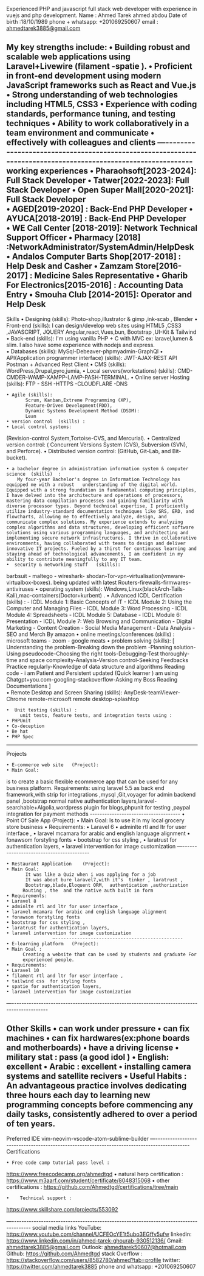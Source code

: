 Experienced PHP and javascript  full stack web developer
with experience in vuejs and
php development.
Name :  Ahmed Tarek ahmed abdou
Date of birth :18/10/1989
phone + whatsapp: +201069250607
email : ahmedtarek3885@gmail.com

My key strengths include:
    • Building robust and scalable web applications using Laravel+Livewire (filament -spatie ).
    • Proficient in front-end development using modern JavaScript frameworks such as React and Vue.js
    • Strong understanding of web technologies including HTML5, CSS3
    • Experience with coding standards, performance tuning, and testing techniques
    • Ability to work collaboratively in a team environment and communicate 
    • effectively with colleagues and clients
—-------------------------------------------------------------------------------------------------------------
working experiences
    • Pharaohsoft[2023-2024]:  Full Stack  Developer 
    • Tatwer[2022-2023]:  Full Stack  Developer 
    • Open Super Mall[2020-2021]:  Full Stack  Developer  
    • AGED[2019-2020] :   Back-End PHP Developer
    • AYUCA[2018-2019] :   Back-End PHP Developer  
    • WE Call Center [2018-2019]: Network Technical Support Officer
    • Pharmacy [2018] :NetworkAdministrator/SystemAdmin/HelpDesk
    • Andalos Computer Barts Shop[2017-2018] : Help Desk and Casher 
    • Zamzam  Store[2016-2017] : Medicine  Sales Representative
    • Gharib For Electronics[2015-2016] : Accounting Data Entry 
    • Smouha Club [2014-2015]:  Operator and Help Desk 
-------------------------------------------------------------------------------------------------------------
Skills
    • Designing  (skills):
          Photo-shop,illustrator & gimp ,ink-scab , Blender
    •  Front-end  (skills):
          I can design/develop web sites using
          HTML5 ,CSS3 ,JAVASCRIPT, JQUERY
         Angular,react,Vues,bun, Bootstrap ,UI-Kit & Tailwind
    • Back-end  (skills):
          I'm using vanilla PHP + C  with 
          MVC ex: laravel,lumen &  slim.
          I also have some experience with  nodejs and express.  
    • Databases   (skills):
          MySql-Debeaver-phpmyadmin-GraphQl
    • API(Application programmer interface)  (skills):
JWT-AJAX-REST API
Postman + Advanced Rest Client 
    •  CMS  (skills):
WordPress,Drupal,pyro,jumia,
    • Local servers(workstations)   (skills):
 CMD-CMDER-WAMP-XAMPP-LAMP-PASH-TERMINAL.
    • Online server Hosting   (skills):
             FTP - SSH -HTTPS -CLOUDFLARE -DNS 


    • Agile (skills):
           Scrum, Kanban,Extreme Programming (XP),
           Feature-Driven Development(FDD),
           Dynamic Systems Development Method (DSDM):
           Lean
    • version control  (skills) :
    • Local control systems:
(Revision-control System,Tortoise-CVS, and Mercurial).
    • Centralized version control:
( Concurrent Versions System (CVS), Subversion (SVN), and Perforce).
    • Distributed version control:
(GitHub, Git-Lab, and Bit-bucket).

    • a bachelor degree in administration information system & computer science  (skills)  :
        My four-year Bachelor's degree in Information Technology has equipped me with a robust   understanding of the digital world. Equipped with a strong foundation in fundamental computing principles, I have delved into the architecture and operations of processors, mastering data compilation processes and gaining familiarity with diverse processor types. Beyond technical expertise, I proficiently utilize industry-standard documentation techniques like SRS, ERD, and flowcharts, allowing me to effectively analyze, design, and communicate complex solutions. My experience extends to analyzing complex algorithms and data structures, developing efficient software solutions using various programming languages, and architecting and implementing secure network infrastructures. I thrive in collaborative environments, having collaborated with teams to design and deliver innovative IT projects. Fueled by a thirst for continuous learning and staying ahead of technological advancements, I am confident in my ability to contribute meaningfully to any IT team.
    •  security & networking stuff   (skills):
barbsuit - maltego - wireshark- shodan-Tor-vpn-virtualisation(vmware-virtualbox-boxes).
being updated with latest Routers-firewalls-firmwares-antiviruses 
    • operating system  (skills):
         Windows,Linux(blackArch-Tails-Kali),mac-containers(Doctor+kurbent) .
    • Advanced  ICDL Certification  (skills) : 
         - ICDL Module 1: Basic Concepts of IT
         - ICDL Module 2: Using the Computer and Managing Files
         - ICDL Module 3: Word Processing
         - ICDL Module 4: Spreadsheets
         - ICDL Module 5: Database
         - ICDL Module 6: Presentation
         - ICDL Module 7: Web Browsing and Communication
         - Digital Marketing 
         - Content Creation
         - Social Media Management
         - Data Analysis
         - SEO and Merch By amazon 
    • online meetings/conferences (skills) :  
          microsoft teams - zoom - google meats 
    • problem solving  (skills):
     [
           Understanding the problem-Breaking down the problem -Planning 
           solution-Using pseudocode-Choosing the right tools-Debugging-Test 
          thoroughly-
          time and space complexity-Analysis-Version control-Seeking Feedbacks
          Practice regularly-Knowledge of data structure and algorithms
          Reading code - i am  Patient and Persistent updated (Quick learner )
          am using Chatgpt+you.com-googling-stackoverflow-Asking my Boss
          Reading Documentations
        ]  
    • Remote Desktop and Screen Sharing (skills):
         AnyDesk-teamViewer-Chrome remote-microsoft
         remote desktop-splashtop

    •  Unit testing (skills) :
         unit tests, feature tests, and integration tests using :
    • PHPUnit
    • Co-deception
    • Be hat
    • PHP Spec
--------------------------------------------------------------------------------------
Projects 

    • E-commerce web site   (Project):
    • Main Goal:
is to create a basic flexible ecommerce app that can be used for any
business platform.
Requirements:
using laravel 5.5 as back end framework,with strip for integrations ,mysql ,Git,voyager for admin backend panel ,bootstrap normal native authentication layers,laravel-searchable+Algolia,wordpress plugin for blogs,phpunit for testing ,paypal integration for payment methods
                           -------------------------------------
    • Point Of Sale App    (Project):
    • Main Goal:
Is to use it in my local grocery store business
    • Requirements:
    • Laravel 6
    • adminlte rtl and ltr for user interface ,
    • laravel mcamara for arabic and english language alignment
    • fonawsom forstyling fonts
    • bootstrap for css styling ,
    • laratrust for authentication layers,
    • laravel intervention for image customization
                                 —----------------------------------------

    • Restaurant Application    (Project):
    • Main Goal:
           It was like a Quiz when i was applying for a job
           It was about bure laravel7,with it’s  tinker , laratrust , 
           Bootstrap,blade,Eloquent ORM,  authentication ,authorization
          Routing , the  and the native auth built in form
    • Requirements:
    • Laravel 8
    • adminlte rtl and ltr for user interface ,
    • laravel mcamara for arabic and english language alignment
    • fonawsom forstyling fonts
    • bootstrap for css styling ,
    • laratrust for authentication layers,
    • laravel intervention for image customization
                     —-----------------------------------------------
    • E-learning platform   (Project): 
    • Main Goal : 
          Creating a website that can be used by students and graduate For 
          experienced people.
    • Requirements:  
    • Laravel 10
    • filament rtl and ltr for user interface ,
    • tailwind css  for styling fonts
    • spatie for authentication layers,
    • laravel intervention for image customization
—---------------------------------------------------------------------------------------------




Other Skills 
    • can work under pressure 
    • can fix machines 
    • can fix hardwares(ex:phone boards and motherboards)
    • have a driving license
    • military stat : pass (a good idol )
    • English: excellent
    • Arabic : excellent
    • installing camera systems and satellite recivers 
    • Useful Habits :
An advantageous practice involves dedicating three hours each day to learning new programming concepts before commencing any daily tasks, consistently adhered to over a period of ten years.
---------------------------------------------------------------------------------------------
Preferred IDE
vim-neovim-vscode-atom-sublime-builder 
—--------------------------------------------------------------------------------------------
Certifications

    • Free code camp tutorial pass level : 
https://www.freecodecamp.org/ahmedtgd
    • natural herp certification :
https://www.m3aarf.com/student/certificate/8048315068
    • other certifications :
https://github.com/Ahmedtgd/certifications/tree/main

    •    Technical support : 
https://www.skillshare.com/projects/553092


—--------------------------------------------------------------------------------------
social media links 
YouTube:
https://www.youtube.com/channel/UCFEOcYE1t5ubo3EGffv5ufw 
linkedin:
https://www.linkedin.com/in/ahmed-tarek-ghourab-930512136/
Gmail:
ahmedtarek3885@gmail.com
Outlook:
ahmedtarek50607@hotmail.com
Github:
https://github.com/Ahmedtgd
stack Overflow :
https://stackoverflow.com/users/8582780/ahmed?tab=profile
twitter:
https://twitter.com/ahmedtarek3885
phone and whatsapp:
+201069250607
